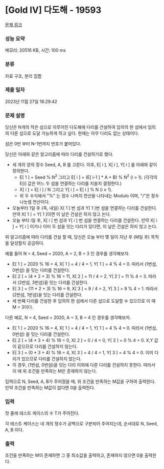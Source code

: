 # [Gold IV] 다도해 - 19593 

[문제 링크](https://www.acmicpc.net/problem/19593) 

### 성능 요약

메모리: 20516 KB, 시간: 100 ms

### 분류

자료 구조, 분리 집합

### 제출 일자

2023년 11월 27일 18:29:42

### 문제 설명

<p>당신은 N개의 작은 섬으로 이루어진 다도해에 다리를 건설하여 임의의 한 섬에서 임의의 다른 섬으로 도달 가능하게 하고 싶다. 현재는 아무 다리도 없는 상태이다.</p>

<p>섬은 0번 부터 N-1번까지 번호가 붙어있다.</p>

<p>당신은 아래와 같은 알고리즘에 따라 다리를 건설하기로 했다.</p>

<ul>
	<li>세 개의 양의 정수 Seed, A, B 를 고른다. 이후, E[ i ], X[ i ], Y[ i ] 를 아래와 같이 정의한다.
	<ul>
		<li>E[ 1 ] = Seed % N<sup>2 </sup> 그리고 E[ i ] = (E[ i-1 ] * A + B) % N<sup>2</sup> (i > 1). (각각의 E[i] 값은 어느 두 섬을 연결하는 다리를 지을지 결정한다.)</li>
		<li>X[ i ] = E[ i ] / N 그리고 Y[ i ] = E[ i ] % N (i ≥ 1).</li>
		<li>위 두 수식에서 "%" 는 정수 나머지 연산을 나타내는 Modulo 이며, "/"은 정수 나눗셈 연산이다.</li>
	</ul>
	</li>
	<li>오늘부터 1일 후 (즉, 내일) X[ 1 ] 번 섬과 Y[ 1 ]번 섬을 연결하는 다리를 건설한다. 만약 X[ 1 ] = Y[ 1 ]이면 이 날은 건설은 하지 않고 논다.</li>
	<li>오늘 부터 i일 후, X[ i ] 번 섬과 Y[ i ] 번 섬을 연결하는 다리를 건설한다. 만약 X[ i ] = Y[ i ] 이거나 이미 두 섬을 잇는 다리가 있다면, 이 날은 건설은 하지 않고 논다.</li>
</ul>

<p>위 알고리즘에 따라 다리를 건설 할 때, 당신은 오늘 부터 몇 일이 지난 후 (M일 후) 목적을 달성할지 궁금하다.</p>

<p>예를 들어 N = 4, Seed = 2020, A = 2, B = 3 인 경우를 생각해보자. </p>

<ul>
	<li>E[ 1 ] = 2020 % 16 = 4, X[ 1 ] = 4 / 4 = 1, Y[ 1 ] = 4 % 4 = 0. 따라서 (1번섬, 0번섬) 을 잇는 다리를 건설한다.</li>
	<li>E[ 2 ] = (4 * 2 + 3) % 16 = 11, X[ 2 ] = 11 / 4 = 2, Y[ 2 ] = 11 % 4 = 3. 따라서 (2번섬, 3번섬)을 잇는 다리를 건설한다.</li>
	<li>E[ 3 ] = (11 * 2 + 3) % 16 = 9, X[ 3 ] = 9 / 4 = 2, Y[ 3 ] = 9 % 4 = 1. 따라서 (2번섬, 1번섬)을 잇는 다리를 건설한다.</li>
	<li>세 번째 다리를 건설한 후 임의의 한 섬에서 다른 섬으로 도달할 수 있으므로 이 때 M = 3이다.</li>
</ul>

<p>다른 예로, N = 4, Seed = 2020, A = 3, B = 4 인 경우를 생각해보자.</p>

<ul>
	<li>E[ 1 ] = 2020 % 16 = 4, X[ 1 ] = 4 / 4 = 1, Y[ 1 ] = 4 % 4 = 0. 따라서 (1번섬, 0번섬) 을 잇는 다리를 건설한다.</li>
	<li>E[ 2 ] = (4 * 3 + 4) % 16 = 0, X[ 2 ] = 0 / 4 = 0, Y[ 2 ] = 0 % 4 = 0. X,Y 값이 같으므로 다리를 건설하지 않는다.</li>
	<li>E[ 3 ] = (0 * 3 + 4) % 16 = 4, X[ 3 ] = 4 / 4 = 1, Y[ 3 ] = 4 % 4 = 0. 이미 다리가 있으므로 다리를 건설하지 않는다.</li>
	<li>이 경우, (1번섬, 0번섬)을 잇는 다리 이외에 다른 다리를 건설하지 못한다. 따라서 이 때 위 조건을 만족하는 M은 존재하지 않는다.</li>
</ul>

<p>입력으로 N, Seed, A, B가 주어졌을 때, 위 조건을 만족하는 M값을 구하여 출력한다. 만약 조건을 만족하는 M값이 없다면 0을 출력한다.</p>

### 입력 

 <p>첫 줄에 테스트 케이스의 수 T가 주어진다.</p>

<p>각 테스트 케이스는 네 개의 정수가 공백으로 구분되어 주어지는데, 순서대로 N, Seed, A, B 이다.</p>

### 출력 

 <p>조건을 만족하는 M이 존재하면 그 중 최소값을 출력하고, 존재하지 않으면 0을 출력한다.</p>

